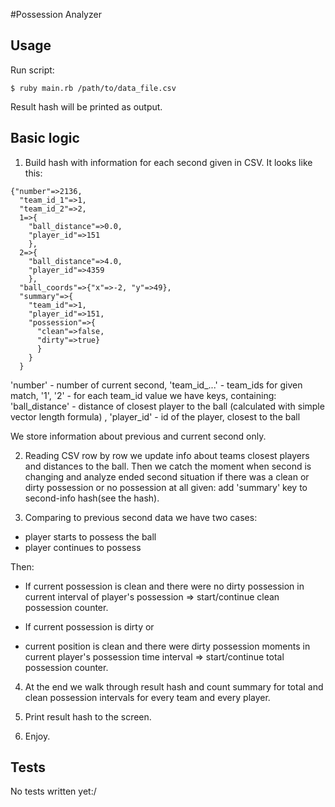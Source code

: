 #Possession Analyzer

## Usage
Run script:
```
$ ruby main.rb /path/to/data_file.csv
```
Result hash will be printed as output.

## Basic logic

1) Build hash with information for each second given in CSV.
It looks like this:
```
{"number"=>2136,
  "team_id_1"=>1,
  "team_id_2"=>2,
  1=>{
    "ball_distance"=>0.0,
    "player_id"=>151
    },
  2=>{
    "ball_distance"=>4.0,
    "player_id"=>4359
    },
  "ball_coords"=>{"x"=>-2, "y"=>49},
  "summary"=>{
    "team_id"=>1,
    "player_id"=>151,
    "possession"=>{
      "clean"=>false,
      "dirty"=>true}
      }
    }
  }
```
'number' - number of current second,
'team_id_...' - team_ids for given match,
'1', '2' - for each team_id value we have keys, containing:
'ball_distance' - distance of closest player to the ball (calculated with simple
  vector length formula) ,
'player_id' - id of the player, closest to the ball

We store information about previous and current second only.

2) Reading CSV row by row we update info about teams closest players and distances to the ball.
Then we catch the moment when second is changing and analyze ended second situation if there
was a clean or dirty possession or no possession at all given: add 'summary' key to second-info hash(see the hash).

3) Comparing to previous second data we have two cases:
- player starts to possess the ball
- player continues to possess

Then:
- If current possession is clean and there were no dirty possession in current interval of player's
possession
=> start/continue clean possession counter.

- If current possession is dirty or
- current position is clean and there were dirty possession moments in current
player's possession time interval
=> start/continue total possession counter.

4) At the end we walk through result hash and count summary for total and clean possession
intervals for every team and every player.

5) Print result hash to the screen.

6) Enjoy.

## Tests
No tests written yet:/
